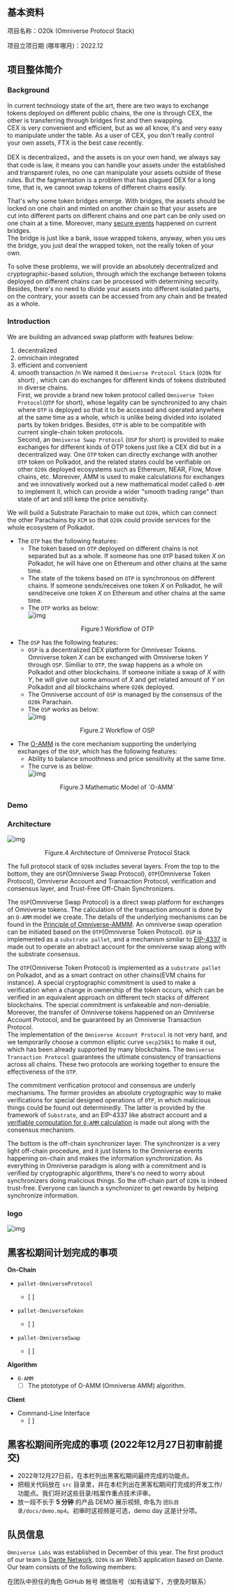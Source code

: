 ## 基本资料

项目名称：O20k (Omniverse Protocol Stack)

项目立项日期 (哪年哪月)：2022.12

## 项目整体简介

### Background
In current technology state of the art, there are two ways to exchange tokens deployed on different public chains, the one is through CEX, the other is transferring through bridges first and then swapping.  
CEX is very convenient and efficient, but as we all know, it's and very easy to manipulate under the table. As a user of CEX, you don't really control your own assets, FTX is the best case recently. 

DEX is decentralized，and the assets is on your own hand, we always say that code is law, it means you can handle your assets under the established and transparent rules, no one can manipulate your assets outside of these rules.
But the fagmentation is a problem that has plagued DEX for a long time, that is, we cannot swap tokens of different chains easily. 

That's why some token bridges emerge.
With bridges, the assets should be locked on one chain and minted on another chain so that your assets are cut into different parts on different chains and one part can be only used on one chain at a time. Moreover, many [secure events](https://github.com/xiyu1984/Blog/blob/main/docs/Multi-Chain%20Events.md) happened on current bridges.  
The bridge is just like a bank, issue wrapped tokens, anyway, when you ues the bridge, you just deal the wrapped token, not the really token of your own.

To solve these problems, we will provide an absolutely decentralized and cryptographic-based solution, through which the exchange between tokens deployed on different chains can be processed with determining security. Besides, there's no need to divide your assets into different isolated parts, on the contrary, your assets can be accessed from any chain and be treated as a whole.

### Introduction
We are building an advanced swap platform with features below:
1. decentralized
2. omnichain integrated
3. efficient and convenient
4. smooth transaction
/n We named it `Omniverse Protocol Stack` (`O20k` for short) , which can do exchanges for different kinds of tokens distributed in diverse chains.  
First, we provide a brand new token protocol called `Omniverse Token Protocol`(`OTP` for short), whose legality can be synchronized to any chain where `OTP` is deployed so that it to be accessed and operated anywhere at the same time as a whole, which is unlike being divided into isolated parts by token bridges. Besides, `OTP` is able to be compatible with current single-chain token protocols.  
Second, an `Omniverse Swap Protocol` (`OSP` for short) is provided to make exchanges for different kinds of OTP tokens just like a CEX did but in a decentralized way. One `OTP` token can directly exchange with another `OTP` token on Polkadot, and the related states could be verifiable on other `O20k` deployed ecosystems such as Ethereum, NEAR, Flow, Move chains, etc.
Moreover, AMM is used to make calculations for exchanges and we innovatively worked out a new mathematical model called `O-AMM` to implement it, which can provide a wider "smooth trading range" than state of art and still keep the price sensitivity. 

We will build a Substrate Parachain to make out `O20k`, which can connect the other Parachains by `XCM` so that `O20k` could provide services for the whole ecosystem of Polkadot.  

* The `OTP` has the following features:  
  * The token based on `OTP` deployed on different chains is not separated but as a whole. If someone has one `OT`P based token $X$ on Polkadot, he will have one on Ethereum and other chains at the same time.   
  * The state of the tokens based on `OTP` is synchronous on different chains. If someone sends/receives one token $X$ on Polkadot, he will send/receive one token $X$ on Ethereum and other chains at the same time.  
  * The `OTP` works as below:  
![img](./docs/assets/OTP.png)
<p align="center">Figure.1 Workflow of OTP</p>

* The `OSP` has the following features:  
  * `OSP` is a decentralized DEX platform for Omniveser Tokens. Omniverse token $X$ can be exchanged with Omniverse token $Y$ through `OSP`. Similiar to `OTP`, the swap happens as a whole on Polkadot and other blockchains. If someone initiate a swap of $X$ with $Y$, he will give out some amount of $X$ and get related amount of $Y$ on Polkadot and all blockchains where `O20k` deployed.  
  * The Omniverse account of `OSP` is managed by the consensus of the `O20k` Parachain.
  * The `OSP` works as below:  
![img](./docs/assets/OSP.png)
<p align="center">Figure.2 Workflow of OSP</p>

* The [O-AMM](./docs/Principle%20of%20Omniverse%20AMM.md) is the core mechanism supporting the underlying exchanges of the `OSP`, which has the following features:  
  * Ability to balance smoothness and price sensitivity at the same time.
  * The curve is as below:  
![img](./docs/assets/Figure_1.png)  
<p align="center">Figure.3 Mathematic Model of `O-AMM`</p>  

### Demo

### Architecture
![img](./docs/assets/OmniverseProtocolStack.png)  
<p align="center">Figure.4 Architecture of Omniverse Protocol Stack</p>  

The full protocol stack of `O20k` includes several layers. From the top to the bottom, they are `OSP`(Omniverse Swap Protocol), `OTP`(Omniverse Token Protocol), Omniverse Account and Transaction Protocol, verification and consensus layer, and Trust-Free Off-Chain Synchronizers.  

The `OSP`(Omniverse Swap Protocol) is a direct swap platform for exchanges of Omniverse tokens. The calculation of the transaction amount is done by an `O-AMM` model we create. The details of the underlying mechanisms can be found in the [Principle of Omniverse-AMMM](./docs/Principle%20of%20Omniverse%20AMM.md). An omniverse swap operation can be initiated based on the `OTP`(Omniverse Token Protocol). `OSP` is implemented as a `substrate pallet`, and a mechanism similar to [EIP-4337](https://eips.ethereum.org/EIPS/eip-4337) is made out to operate an abstract account for the omniverse swap along with the substrate consensus.     

The `OTP`(Omniverse Token Protocol) is implemented as a `substrate pallet` on Polkadot, and as a smart contract on other chains(EVM chains for instance). A special cryptographic commitment is used to make a verification when a change in ownership of the token occurs, which can be verified in an equivalent approach on different tech stacks of different blockchains. The special commitment is unfakeable and non-deniable. Moreover, the transfer of Omniverse tokens happened on an Omniverse Account Protocol, and be guaranteed by an Omniverse Transaction Protocol.  
The implementation of the `Omniverse Account Protocol` is not very hard, and we temporarily choose a common elliptic curve `secp256k1` to make it out, which has been already supported by many blockchains. The `Omniverse Transaction Protocol` guarantees the ultimate consistency of transactions across all chains. These two protocols are working together to ensure the effectiveness of the `OTP`.  

The commitment verification protocol and consensus are underly mechanisms. The former provides an absolute cryptographic way to make verifications for special designed operations of `OTP`, in which malicious things could be found out determinedly. The latter is provided by the framework of `Substrate`, and an EIP-4337 like abstract account and a [verifiable computation for `O-AMM` calculation](./docs/Principle%20of%20Omniverse%20AMM.md#gas-mechanism) is made out along with the consensus mechanism.

The bottom is the off-chain synchronizer layer. The synchronizer is a very light off-chain procedure, and it just listens to the Omniverse events happening on-chain and makes the information synchronization. As everything in Omniverse paradigm is along with a commitment and is verified by cryptographic algorithms, there's no need to worry about synchronizers doing malicious things. So the off-chain part of `O20k` is indeed trust-free. Everyone can launch a synchronizer to get rewards by helping synchronize information.  

### logo
![img](./docs/assets/logo.png)  

## 黑客松期间计划完成的事项

**On-Chain**

- `pallet-OmniverseProtocol`
  - [ ] 

- `pallet-OmniverseToken`
  - [ ] 

- `pallet-OmniverseSwap`
  - [ ] 

**Algorithm**
- `O-AMM`
  - [ ] The ptototype of O-AMM (Omniverse AMM) algorithm.

**Client**
- Command-Line Interface
  - [ ] 



## 黑客松期间所完成的事项 (2022年12月27日初审前提交)

- 2022年12月27日前，在本栏列出黑客松期间最终完成的功能点。
- 把相关代码放在 `src` 目录里，并在本栏列出在黑客松期间打完成的开发工作/功能点。我们将对这些目录/档案作重点技术评审。
- 放一段不长于 **5 分钟** 的产品 DEMO 展示视频, 命名为 `团队目录/docs/demo.mp4`。初审时这视频是可选，demo day 这是计分项。

## 队员信息
`Omniverse Labs` was established in December of this year. The first product of our team is [Dante Network](https://github.com/dantenetwork). `O20k` is an Web3 application based on Dante.  
Our team consists of the following members:  

在团队中担任的角色
GitHub 帐号
微信账号（如有请留下，方便及时联系）

